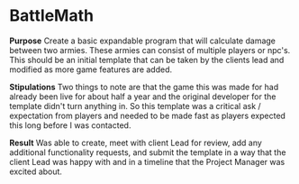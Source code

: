 # BattleMath
**Purpose**
  Create a basic expandable program that will calculate damage between two armies.
These armies can consist of multiple players or npc's.
  This should be an initial template that can be taken by the clients lead and modified as more
game features are added.

**Stipulations**
  Two things to note are that the game this was made for had already been live
for about half a year and the original developer for the template didn't turn anything in.
  So this template was a critical ask / expectation from players and needed to be made fast as
players expected this long before I was contacted.

**Result**
  Was able to create, meet with client Lead for review, add any additional functionality requests,
    and submit the template in a way that the client Lead was happy with and in a timeline that the
    Project Manager was excited about.

